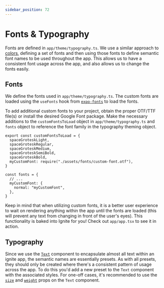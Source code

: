 ```yaml
---
sidebar_position: 72
---
```


# Fonts & Typography

Fonts are defined in `app/theme/typography.ts`. We use a similar approach to [colors](./Theming-Colors-And-Palettes.md), defining a set of fonts and then using those fonts to define semantic font names to be used throughout the app. This allows us to have a consistent font usage across the app, and also allows us to change the fonts easily.

## Fonts

We define the fonts used in `app/theme/typography.ts`. The custom fonts are loaded using the `useFonts` hook from [`expo-fonts`](https://docs.expo.dev/guides/using-custom-fonts/) to load the fonts.

To add additional custom fonts to your project, obtain the proper OTF/TTF file(s) or install the desired Google Font package. Make the necessary additions to the `customFontsToLoad` object in `app/theme/typography.ts` and `fonts` object to reference the font family in the typography theming object.

```tsx
export const customFontsToLoad = {
  spaceGroteskLight,
  spaceGroteskRegular,
  spaceGroteskMedium,
  spaceGroteskSemiBold,
  spaceGroteskBold,
  myCustomFont: require("./assets/fonts/custom-font.otf"),
}

const fonts = {
  // ...
  myCustomFont: {
    normal: "myCustomFont",
  },
}
```

Keep in mind that when utilizing custom fonts, it is a better user experience to wait on rendering anything within the app until the fonts are loaded (this will prevent any text from changing in front of the user's eyes). This functionality is baked into Ignite for you! Check out `app/app.tsx` to see it in action.

## Typography

Since we use the [`Text`](../component-docs/Components-Text.md) component to encapsulate almost all text within an ignite app, the semantic names are essentially presets. As with all presets, they should only be created where there's a consistent pattern of usage across the app. To do this you'd add a new preset to the `Text` component with the associated styles. For one-off cases, it's recommended to use the [`size`](../component-docs/Components-Text.md#size) and [`weight`](../component-docs/Components-Text.md#weight) props on the `Text` component.
